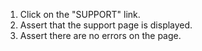 1. Click on the "SUPPORT" link.
2. Assert that the support page is displayed.
3. Assert there are no errors on the page.